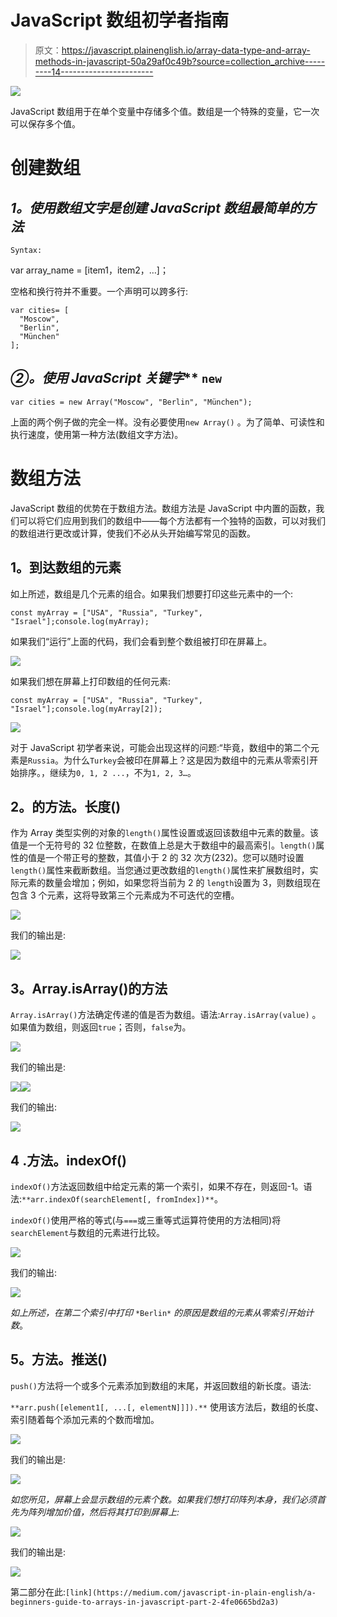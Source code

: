 # JavaScript 数组初学者指南

> 原文：<https://javascript.plainenglish.io/array-data-type-and-array-methods-in-javascript-50a29af0c49b?source=collection_archive---------14----------------------->

![](img/b2e9573a55be479627286e512f0c91b6.png)

JavaScript 数组用于在单个变量中存储多个值。数组是一个特殊的变量，它一次可以保存多个值。

# **创建数组**

## ***1。使用数组文字是创建 JavaScript 数组最简单的方法***

`Syntax:`

var array_name = [item1，item2，…]；

空格和换行符并不重要。一个声明可以跨多行:

```
var cities= [
  "Moscow",
  "Berlin",
  "München"
];
```

## **②*。使用 JavaScript 关键字*** `new`

```
var cities = new Array("Moscow", "Berlin", "München");
```

上面的两个例子做的完全一样。没有必要使用`new Array()` 。为了简单、可读性和执行速度，使用第一种方法(数组文字方法)。

# 数组方法

JavaScript 数组的优势在于数组方法。数组方法是 JavaScript 中内置的函数，我们可以将它们应用到我们的数组中——每个方法都有一个独特的函数，可以对我们的数组进行更改或计算，使我们不必从头开始编写常见的函数。

## **1。到达数组**的元素

如上所述，数组是几个元素的组合。如果我们想要打印这些元素中的一个:

```
const myArray = ["USA", "Russia", "Turkey", "Israel"];console.log(myArray);
```

如果我们“运行”上面的代码，我们会看到整个数组被打印在屏幕上。

![](img/fe9157c28f8e79269fdb1bc6edad5c66.png)

如果我们想在屏幕上打印数组的任何元素:

```
const myArray = ["USA", "Russia", "Turkey", "Israel"];console.log(myArray[2]);
```

![](img/94065d53e0f89c9ec48dc795de6c96d7.png)

对于 JavaScript 初学者来说，可能会出现这样的问题:“毕竟，数组中的第二个元素是`Russia`。为什么`Turkey`会被印在屏幕上？这是因为数组中的元素从零索引开始排序。，继续为`0, 1, 2 ...`，不为`1, 2, 3…`。

## **2。的方法。长度()**

作为 Array 类型实例的对象的`length()`属性设置或返回该数组中元素的数量。该值是一个无符号的 32 位整数，在数值上总是大于数组中的最高索引。`length()`属性的值是一个带正号的整数，其值小于 2 的 32 次方(232)。您可以随时设置`length()`属性来截断数组。当您通过更改数组的`length()`属性来扩展数组时，实际元素的数量会增加；例如，如果您将当前为 2 的 `length`设置为 3，则数组现在包含 3 个元素，这将导致第三个元素成为不可迭代的空槽。

![](img/db27b30aac8315fcf30fcec42c92fc56.png)

我们的输出是:

![](img/8bb7d25e0ec90970162996a86396dc15.png)

## **3。Array.isArray()的方法**

`Array.isArray()`方法确定传递的值是否为数组。语法:`Array.isArray(value)` 。如果值为数组，则返回`true`；否则，`false`为。

![](img/dc7ce120af972834a62b869b183e3c64.png)

我们的输出是:

![](img/142110840c4874628b20e4551acfbc8a.png)![](img/8ee2ec33c23de5e1699c51a8f80941dc.png)

我们的输出:

![](img/b34d8b2513cf66d4549ebbcf149e54a9.png)

## **4 .方法。indexOf()**

`indexOf()`方法返回数组中给定元素的第一个索引，如果不存在，则返回-1。语法:`**arr.indexOf(searchElement[, fromIndex])**`。

`indexOf()`使用严格的等式(与`===`或三重等式运算符使用的方法相同)将`searchElement`与数组的元素进行比较。

![](img/3d9926481c31ffcf920f980fb20dca07.png)

我们的输出:

![](img/c72edf8ae1750c686633c9be48ffcd25.png)

*如上所述，在第二个索引中打印* `*Berlin*` *的原因是数组的元素从零索引开始计数*。

## **5。方法。推送()**

`push()`方法将一个或多个元素添加到数组的末尾，并返回数组的新长度。语法:

`**arr.push([element1[, ...[, elementN]]]).**` 使用该方法后，数组的长度、索引随着每个添加元素的个数而增加。

![](img/a586cf2295486b304c137dadc54f9af3.png)

我们的输出是:

![](img/5b7130a12114878fbce6dd9e969dc95e.png)

*如您所见，屏幕上会显示数组的元素个数。如果我们想打印阵列本身，我们必须首先为阵列增加价值，然后将其打印到屏幕上:*

![](img/a6702e6af5b7f2093e8f3922b38c1716.png)

我们的输出是:

![](img/53d0148839444f5d2a11342509a3345b.png)

第二部分在此:`[link](https://medium.com/javascript-in-plain-english/a-beginners-guide-to-arrays-in-javascript-part-2-4fe0665bd2a3)`